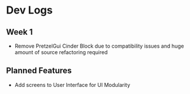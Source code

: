 # Dev Logs

## Week 1

- Remove PretzelGui Cinder Block due to compatibility issues and huge amount of source refactoring required

## Planned Features

- Add screens to User Interface for UI Modularity